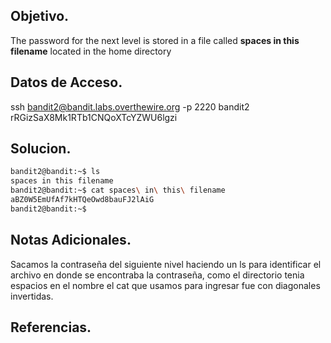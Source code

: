 ## Objetivo.
The password for the next level is stored in a file called **spaces in this filename** located in the home directory

## Datos de Acceso.
ssh bandit2@bandit.labs.overthewire.org -p 2220
bandit2
rRGizSaX8Mk1RTb1CNQoXTcYZWU6lgzi

## Solucion.
``` bash
bandit2@bandit:~$ ls
spaces in this filename
bandit2@bandit:~$ cat spaces\ in\ this\ filename
aBZ0W5EmUfAf7kHTQeOwd8bauFJ2lAiG
bandit2@bandit:~$

```

## Notas Adicionales.
Sacamos la contraseña del siguiente nivel haciendo un ls para identificar el archivo en donde se encontraba la contraseña, como el directorio tenia espacios en el nombre el cat que usamos para ingresar fue con diagonales invertidas.

## Referencias.